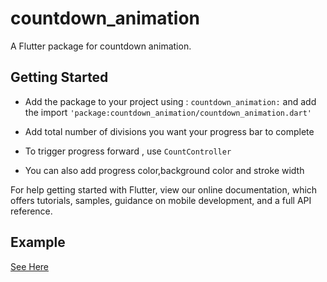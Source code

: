 # countdown_animation

A Flutter package for countdown animation.

## Getting Started

* Add the package to your project using : ```countdown_animation:``` and add the import ```'package:countdown_animation/countdown_animation.dart'```

* Add total number of divisions you want your progress bar to complete

* To trigger progress forward , use `CountController`

* You can also add progress color,background color and stroke width


For help getting started with Flutter, view our online documentation, which offers tutorials, samples, guidance on mobile development, and a full API reference.

## Example

[See Here](https://github.com/huma11farheen/countdown_animation/blob/main/example/lib/main.dart)
